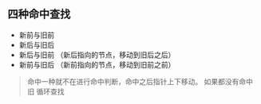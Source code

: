 ## 四种命中查找
* 新前与旧前
* 新后与旧后
* 新后与旧前 （新后指向的节点，移动到旧后之后）
* 新前与旧后 （新前指向的节点，移动到旧前之前） 
> 命中一种就不在进行命中判断，命中之后指针上下移动。
> 如果都没有命中 旧 循环查找